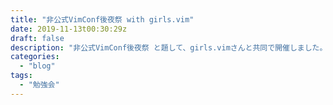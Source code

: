 ```yaml
---
title: "非公式VimConf後夜祭 with girls.vim"
date: 2019-11-13t00:30:29z
draft: false
description: "非公式VimConf後夜祭 と題して、girls.vimさんと共同で開催しました。VimConf2019の内容に関するLTに加え、VimConfの運営に携わっているKoRoNさんから赤裸々な運営事情を聞くことができました。サイボーズさんの会場の雰囲気とあいまって、エモーショナル後夜祭となりました。"
categories:
  - "blog"
tags:
  - "勉強会"
---
```

